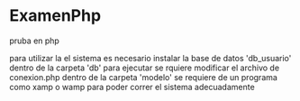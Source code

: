 # ExamenPhp
pruba en php

para utilizar la el sistema es necesario instalar la base de datos 'db_usuario' dentro de la carpeta 'db'
para ejecutar se rquiere modificar el archivo de conexion.php dentro de la carpeta 'modelo'
se requiere de un programa como xamp o wamp para poder correr el sistema adecuadamente

